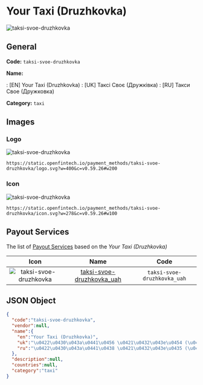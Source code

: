 
# Your Taxi (Druzhkovka) 
![taksi-svoe-druzhkovka](https://static.openfintech.io/payment_methods/taksi-svoe-druzhkovka/logo.svg?w=400&c=v0.59.26#w200)  

## General 
**Code:** `taksi-svoe-druzhkovka` 
 
**Name:** 
 
:	[EN] Your Taxi (Druzhkovka) 
:	[UK] Таксі Своє (Дружківка) 
:	[RU] Такси Свое (Дружковка) 
 
**Category:** `taxi` 
 

## Images 

### Logo 
![taksi-svoe-druzhkovka](https://static.openfintech.io/payment_methods/taksi-svoe-druzhkovka/logo.svg?w=400&c=v0.59.26#w200)  

```
https://static.openfintech.io/payment_methods/taksi-svoe-druzhkovka/logo.svg?w=400&c=v0.59.26#w200
```  

### Icon 
![taksi-svoe-druzhkovka](https://static.openfintech.io/payment_methods/taksi-svoe-druzhkovka/icon.svg?w=278&c=v0.59.26#w100)  

```
https://static.openfintech.io/payment_methods/taksi-svoe-druzhkovka/icon.svg?w=278&c=v0.59.26#w100
```  

## Payout Services 
 
The list of [Payout Services](/payout-services/) based on the _Your Taxi (Druzhkovka)_ 

|Icon|Name|Code| 
|:---:|:---:|:---:| 
|![taksi-svoe-druzhkovka](https://static.openfintech.io/payout_methods/taksi-svoe-druzhkovka/icon.png?w=278&c=v0.59.26#w40) |[taksi-svoe-druzhkovka_uah](/payout-services/taksi-svoe-druzhkovka_uah/)|`taksi-svoe-druzhkovka_uah`| 
 

## JSON Object 

```json
{
  "code":"taksi-svoe-druzhkovka",
  "vendor":null,
  "name":{
    "en":"Your Taxi (Druzhkovka)",
    "uk":"\u0422\u0430\u043a\u0441\u0456 \u0421\u0432\u043e\u0454 (\u0414\u0440\u0443\u0436\u043a\u0456\u0432\u043a\u0430)",
    "ru":"\u0422\u0430\u043a\u0441\u0438 \u0421\u0432\u043e\u0435 (\u0414\u0440\u0443\u0436\u043a\u043e\u0432\u043a\u0430)"
  },
  "description":null,
  "countries":null,
  "category":"taxi"
}
```  
